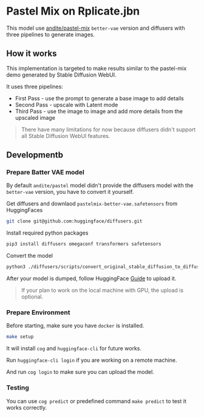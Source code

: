 Pastel Mix on Rplicate.jbn
===

This model use [andite/pastel-mix](https://huggingface.co/andite/pastel-mix) `better-vae` version and diffusers with three pipelines to generate images.

## How it works

This implementation is targeted to make results similar to the pastel-mix demo generated by Stable Diffusion WebUI.

It uses three pipelines:

* First Pass - use the prompt to generate a base image to add details
* Second Pass - upscale with Latent mode
* Third Pass - use the image to image and add more details from the upscaled image

> There have many limitations for now because diffusers didn't support all Stable Diffusion WebUI features.

## Developmentb

### Prepare Batter VAE model

By default `andite/pastel` model didn't provide the diffusers model with the `better-vae` version, you have to convert it yourself.

Get diffusers and downlaod `pastelmix-better-vae.safetensors` from HuggingFaces

```bash
git clone git@github.com:huggingface/diffusers.git
```

Install required python packages

```bash
pip3 install diffusers omegaconf transformers safetensors
```

Convert the model

```bash
python3 ./diffusers/scripts/convert_original_stable_diffusion_to_diffusers.py --dump_path ./pastel-mix-better-vae --scheduler_type ddim --from_safetensors --checkpoint_path ./pastelmix-better-vae.safetensors
```

After your model is dumped, follow HuggingFace [Guide](https://huggingface.co/docs/hub/models-uploading) to upload it.

> If your plan to work on the local machine with GPU, the upload is optional.

### Prepare Environment

Before starting, make sure you have `docker` is installed.

```bash
make setup
```

It will install `cog` and `huggingface-cli` for future works.

Run `huggingface-cli login` if you are working on a remote machine.

And run `cog login` to make sure you can upload the model.

### Testing

You can use `cog predict` or predefined command `make predict` to test it works correctly.
